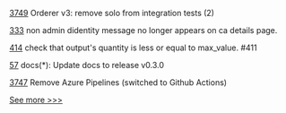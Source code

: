 
[3749](https://github.com/hyperledger/fabric/pull/3749) Orderer v3: remove solo from integration tests (2)

[333](https://github.com/hyperledger-labs/fabric-operations-console/pull/333) non admin didentity message no longer appears on ca details page.

[414](https://github.com/hyperledger-labs/fabric-token-sdk/pull/414) check that output's quantity is less or equal to max_value. #411

[57](https://github.com/hyperledger-labs/fabric-opssc/pull/57) docs(*): Update docs to release v0.3.0

[3747](https://github.com/hyperledger/fabric/pull/3747) Remove Azure Pipelines (switched to Github Actions)


[See more >>>](https://start-here.hyperledger.org/pull-requests)
